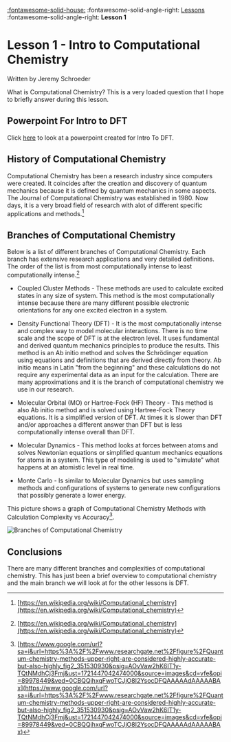[:fontawesome-solid-house:](../index.md) :fontawesome-solid-angle-right: [Lessons](index.md) :fontawesome-solid-angle-right: **Lesson 1**
# Lesson 1 - Intro to Computational Chemistry

Written by Jeremy Schroeder

What is Computational Chemistry?
This is a very loaded question that I hope to briefly answer during this lesson.

## Powerpoint For Intro to DFT

Click [here](resource_intro_to_dft.md) to look at a powerpoint created for Intro To DFT.

## History of Computational Chemistry

Computational Chemistry has been a research industry since computers were created.
It coincides after the creation and discovery of quantum mechanics because it is defined by quantum mechanics in some aspects.
The Journal of Computational Chemistry was established in 1980.
Now days, it is a very broad field of research with alot of different specific applications and methods.[^1]

## Branches of Computational Chemistry

Below is a list of different branches of Computational Chemistry.
Each branch has extensive research applications and very detailed definitions. The order of the list is from most computationally intense to least computationally intense.[^1]

* Coupled Cluster Methods - These methods are used to calculate excited states in any size of system. This method is the most computationally intense because there are many different possible electronic orientations for any one excited electron in a system.

* Density Functional Theory (DFT) - It is the most computationally intense and complex way to model molecular interactions. There is no time scale and the scope of DFT is at the electron level. It uses fundamental and derived quantum mechanics principles to produce the results. This method is an Ab initio method and solves the Schrödinger equation using equations and definitions that are derived directly from theory. Ab initio means in Latin "from the beginning" and these calculations do not require any experimental data as an input for the calculation. There are many approximations and it is the branch of computational chemistry we use in our research.

* Molecular Orbital (MO) or Hartree-Fock (HF) Theory - This method is also Ab initio method and is solved using Hartree-Fock Theory equations. It is a simplified version of DFT. At times it is slower than DFT and/or approaches a different answer than DFT but is less computationally intense overall than DFT.

* Molecular Dynamics - This method looks at forces between atoms and solves Newtonian equations or simplified quantum mechanics equations for atoms in a system. This type of modeling is used to "simulate" what happens at an atomistic level in real time.

* Monte Carlo - Is similar to Molecular Dynamics but uses sampling methods and configurations of systems to generate new configurations that possibly generate a lower energy.

This picture shows a graph of Computational Chemistry Methods with Calculation Complexity vs Accuracy[^2].

![Branches of Computational Chemistry](../images/lessons/lesson_2/Quantum-chemistry-methods-upper-right-are-considered-highly-accurate-but-also-highly.png)


## Conclusions

There are many different branches and complexities of computational chemistry. This has just been a brief overview to computational chemistry and the main branch we will look at for the other lessons is DFT.

[^1]: [https://en.wikipedia.org/wiki/Computational_chemistry](https://en.wikipedia.org/wiki/Computational_chemistry)

[^2]: [https://www.google.com/url?sa=i&url=https%3A%2F%2Fwww.researchgate.net%2Ffigure%2FQuantum-chemistry-methods-upper-right-are-considered-highly-accurate-but-also-highly_fig2_351530930&psig=AOvVaw2hK6IT1y-TQtNMdhCj3Fmj&ust=1721447042474000&source=images&cd=vfe&opi=89978449&ved=0CBQQjhxqFwoTCJjO8I2YsocDFQAAAAAdAAAAABAx](https://www.google.com/url?sa=i&url=https%3A%2F%2Fwww.researchgate.net%2Ffigure%2FQuantum-chemistry-methods-upper-right-are-considered-highly-accurate-but-also-highly_fig2_351530930&psig=AOvVaw2hK6IT1y-TQtNMdhCj3Fmj&ust=1721447042474000&source=images&cd=vfe&opi=89978449&ved=0CBQQjhxqFwoTCJjO8I2YsocDFQAAAAAdAAAAABAx)